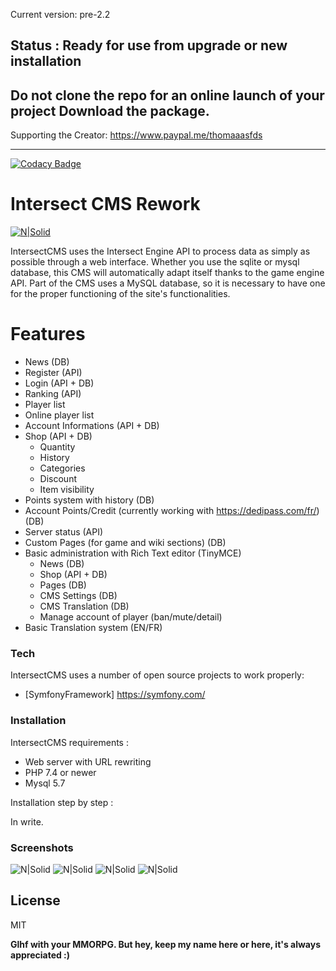 Current version: pre-2.2

## Status : Ready for use from upgrade or new installation
## Do not clone the repo for an online launch of your project Download the package.

Supporting the Creator: https://www.paypal.me/thomaaasfds

 -------------------------

 [![Codacy Badge](https://app.codacy.com/project/badge/Grade/334647c6a15641a18a4a03510b0c9ab7)](https://www.codacy.com/gh/Thomasfds/intersect-cms-unleashed/dashboard?utm_source=github.com&amp;utm_medium=referral&amp;utm_content=Thomasfds/intersect-cms-unleashed&amp;utm_campaign=Badge_Grade)
 
# Intersect CMS Rework

[![N|Solid](https://s3.us-east-2.amazonaws.com/ascensiongamedev/filehost/a4727b61d3221e25d4960d124f383986.png)](https://www.freemmorpgmaker.com/)

IntersectCMS uses the Intersect Engine API to process data as simply as possible through a web interface. Whether you use the sqlite or mysql database, this CMS will automatically adapt itself thanks to the game engine API. Part of the CMS uses a MySQL database, so it is necessary to have one for the proper functioning of the site's functionalities.

# Features

- News (DB)
- Register (API)
- Login (API + DB)
- Ranking (API)
- Player list
- Online player list
- Account Informations (API + DB)
- Shop (API + DB)
    - Quantity
    - History
    - Categories 
    - Discount
    - Item visibility
- Points system with history (DB)
- Account Points/Credit (currently working with https://dedipass.com/fr/) (DB)
- Server status (API)
- Custom Pages (for game and wiki sections) (DB)
- Basic administration with Rich Text editor (TinyMCE)
    - News (DB)
    - Shop (API + DB)
    - Pages (DB)
    - CMS Settings (DB)
    - CMS Translation (DB)
    - Manage account of player (ban/mute/detail)
- Basic Translation system (EN/FR)


### Tech

IntersectCMS uses a number of open source projects to work properly:

* [SymfonyFramework] https://symfony.com/


### Installation

IntersectCMS requirements :

- Web server with URL rewriting
- PHP 7.4 or newer
- Mysql 5.7

Installation step by step :

In write.

### Screenshots

![N|Solid](https://i.postimg.cc/sX55nFyD/1.png)
![N|Solid](https://i.postimg.cc/Xq8dbwpR/2.png)
![N|Solid](https://i.postimg.cc/Y0kYZXqN/3.png)
![N|Solid](https://i.postimg.cc/6qY2StPw/4.png)

License
----

MIT


**Glhf with your MMORPG. But hey, keep my name here or here, it's always appreciated :)**
